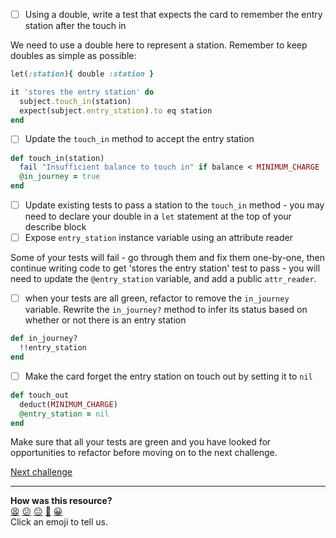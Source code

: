 - [ ] Using a double, write a test that expects the card to remember the entry station after the touch in

We need to use a double here to represent a station. Remember to keep doubles as simple as possible:

```ruby
let(:station){ double :station }

it 'stores the entry station' do
  subject.touch_in(station)
  expect(subject.entry_station).to eq station
end
```
- [ ] Update the `touch_in` method to accept the entry station

```ruby
def touch_in(station)
  fail "Insufficient balance to touch in" if balance < MINIMUM_CHARGE
  @in_journey = true
end
```

- [ ] Update existing tests to pass a station to the `touch_in` method - you may need to declare your double in a `let` statement at the top of your describe block
- [ ] Expose `entry_station` instance variable using an attribute reader

Some of your tests will fail - go through them and fix them one-by-one, then continue writing code to get 'stores the entry station' test to pass - you will need to update the `@entry_station` variable, and add a public `attr_reader`.

- [ ] when your tests are all green, refactor to remove the `in_journey` variable. Rewrite the `in_journey?` method to infer its status based on whether or not there is an entry station

```ruby
def in_journey?
  !!entry_station
end
```

- [ ] Make the card forget the entry station on touch out by setting it to `nil`

```ruby
def touch_out
  deduct(MINIMUM_CHARGE)
  @entry_station = nil
end

```

Make sure that all your tests are green and you have looked for opportunities to refactor before moving on to the next challenge.

[Next challenge](../12_journey_history.md)

<!-- BEGIN GENERATED SECTION DO NOT EDIT -->

---

**How was this resource?**  
[😫](https://airtable.com/shrUJ3t7KLMqVRFKR?prefill_Repository=makersacademy/course&prefill_File=oystercard/walkthroughs/11_saving_entry_station.md&prefill_Sentiment=😫) [😕](https://airtable.com/shrUJ3t7KLMqVRFKR?prefill_Repository=makersacademy/course&prefill_File=oystercard/walkthroughs/11_saving_entry_station.md&prefill_Sentiment=😕) [😐](https://airtable.com/shrUJ3t7KLMqVRFKR?prefill_Repository=makersacademy/course&prefill_File=oystercard/walkthroughs/11_saving_entry_station.md&prefill_Sentiment=😐) [🙂](https://airtable.com/shrUJ3t7KLMqVRFKR?prefill_Repository=makersacademy/course&prefill_File=oystercard/walkthroughs/11_saving_entry_station.md&prefill_Sentiment=🙂) [😀](https://airtable.com/shrUJ3t7KLMqVRFKR?prefill_Repository=makersacademy/course&prefill_File=oystercard/walkthroughs/11_saving_entry_station.md&prefill_Sentiment=😀)  
Click an emoji to tell us.

<!-- END GENERATED SECTION DO NOT EDIT -->
